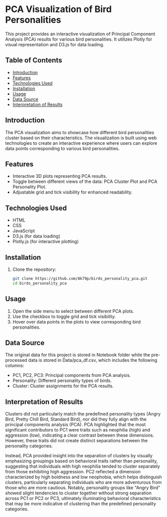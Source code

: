 # PCA Visualization of Bird Personalities

This project provides an interactive visualization of Principal Component Analysis (PCA) results for various bird personalities. It utilizes Plotly for visual representation and D3.js for data loading.

## Table of Contents
- [Introduction](#introduction)
- [Features](#features)
- [Technologies Used](#technologies-used)
- [Installation](#installation)
- [Usage](#usage)
- [Data Source](#data-source)
- [Interpretation of Results](#interpretation-of-results)

## Introduction
The PCA visualization aims to showcase how different bird personalities cluster based on their characteristics. The visualization is built using web technologies to create an interactive experience where users can explore data points corresponding to various bird personalities.

## Features
- Interactive 3D plots representing PCA results.
- Toggle between different views of the data: PCA Cluster Plot and PCA Personality Plot.
- Adjustable grid and tick visibility for enhanced readability.

## Technologies Used
- HTML
- CSS
- JavaScript
- D3.js (for data loading)
- Plotly.js (for interactive plotting)

## Installation
1. Clone the repository:
   ```bash
   git clone https://github.com/Ak79p/birds_personality_pca.git
   cd birds_personality_pca

## Usage
1. Open the side menu to select between different PCA plots.
2. Use the checkbox to toggle grid and tick visibility.
3. Hover over data points in the plots to view corresponding bird personalities.

## Data Source
The original data for this project is stored in Notebook folder while the pre-processed data is stored in Data/pca_df.csv, which includes the following columns:

- PC1, PC2, PC3: Principal components from PCA analysis.
- Personality: Different personality types of birds.
- Cluster: Cluster assignments for the PCA results.

## Interpretation of Results
Clusters did not particularly match the predefined personality types (Angry Bird, Pretty Chill Bird, Standard Bird), nor did they fully align with the principal components analysis (PCA). PCA highlighted that the most significant contributors to PC1 were traits such as neophilia (high) and aggression (low), indicating a clear contrast between these dimensions. However, these traits did not create distinct separations between the personality categories.

Instead, PCA provided insight into the separation of clusters by visually emphasizing groupings based on behavioral traits rather than personality, suggesting that individuals with high neophilia tended to cluster separately from those exhibiting high aggression. PC2 reflected a dimension characterized by high boldness and low neophobia, which helps distinguish clusters, particularly separating individuals who are more adventurous from those who are more cautious. Notably, personality groups like "Angry Bird" showed slight tendencies to cluster together without strong separation across PC1 or PC2 or PC3, ultimately illuminating behavioral characteristics that may be more indicative of clustering than the predefined personality categories.
